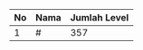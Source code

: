 | No | Nama            | Jumlah Level |
|----|-----------------|--------------|
| 1  | #    |    357        |
